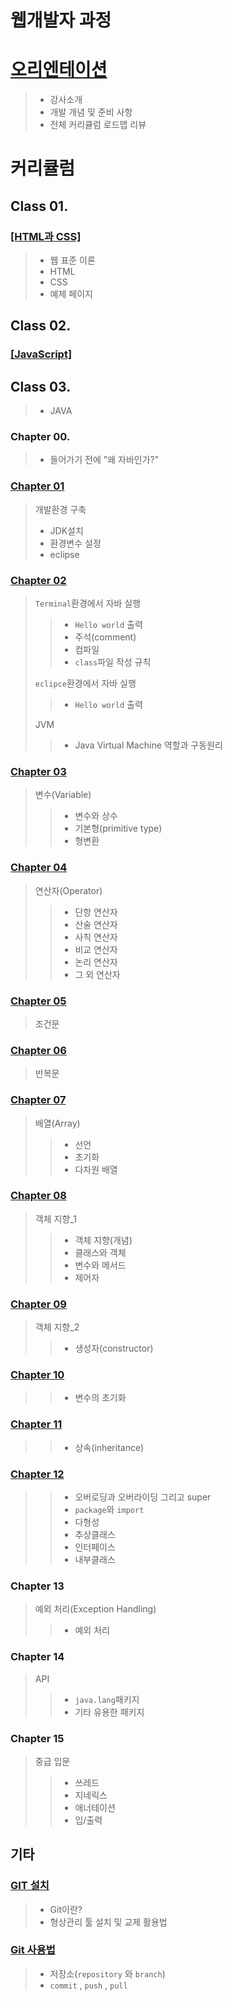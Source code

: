 # 웹개발자 과정

# [오리엔테이션](./src/study/document/orientation.md)
> - 강사소개
> - 개발 개념 및 준비 사항
> - 전체 커리큘럼 로드맵 리뷰

# 커리큘럼
## Class 01.
### [[HTML과 CSS]](./src/study/document/class01/Introduce.md)
> - 웹 표준 이론
> - HTML 
> - CSS
> - 예제 페이지

## Class 02.
### [[JavaScript]](./src/study/document/class02/Introduce.md)

## Class 03.
> - JAVA
### Chapter 00.
> - 들어가기 전에 "왜 자바인가?"

### [Chapter 01](./src/study/document/class03/SetupJava.md)
> 개발환경 구축
> - JDK설치
> - 환경변수 설정
> - eclipse

### [Chapter 02](./src/study/document/class03/Terminal.md)
> `Terminal`환경에서 자바 실행
> > - `Hello world` 출력
> > - 주석(comment)
> > - 컴파일
> > - `class`파일 작성 규칙
>
> `eclipce`환경에서 자바 실행
> > - `Hello world` 출력
> 
> JVM
> > - Java Virtual Machine 역할과 구동원리

### [Chapter 03](./src/study/document/class03/variable.md)
> 변수(Variable)
> > - 변수와 상수
> > - 기본형(primitive type)
> > - 형변환

### [Chapter 04](./src/study/document/class03/operator.md)
> 연산자(Operator)
> > - 단항 연산자
> > - 산술 연산자
> > - 사칙 연산자
> > - 비교 연산자
> > - 논리 연산자
> > - 그 외 연산자

### [Chapter 05](./src/study/document/class03/if.md)
> 조건문

### [Chapter 06](./src/study/document/class03/loop.md)
> 반복문

### [Chapter 07](./src/study/document/class03/array.md)
> 배열(Array)
> > - 선언
> > - 초기화
> > - 다차원 배열

### [Chapter 08](./src/study/document/class03/OPP_01.md)
> 객체 지향_1
> > - 객체 지향(개념)
> > - 클래스와 객체
> > - 변수와 메서드
> > - 제어자

### [Chapter 09](./src/study/document/class03/OOP_02_constructor.md)
> 객체 지향_2
> > - 생성자(constructor)

### [Chapter 10](./src/study/document/class03/OOP_03_variable_initialize.md)
> > - 변수의 초기화

### [Chapter 11](./src/study/document/class03/OOP_03_inheritance.md)
> > - 상속(inheritance)

### [Chapter 12](./src/study/document/class03/OOP_03_over_loading_riding.md)
> > - 오버로딩과 오버라이딩 그리고 super
> > - `package`와 `import`
> > - 다형성
> > - 추상클래스
> > - 인터페이스
> > - 내부클래스

### Chapter 13
> 예외 처리(Exception Handling)
> > - 예외 처리

### Chapter 14
> API
> > - `java.lang`패키지
> > - 기타 유용한 패키지

### Chapter 15
> 중급 입문
> > - 쓰레드
> > - 지네릭스
> > - 애너테이션
> > - 입/출력

## 기타
### [GIT 설치](./src/study/document/etc/Git.md)
> - Git이란?
> - 형상관리 툴 설치 및 교제 활용법

### [Git 사용법](./src/study/document/etc/UseGit.md)
> - 저장소(`repository` 와 `branch`)
> - `commit` , `push` , `pull`